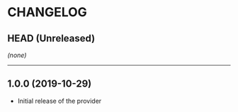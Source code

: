 CHANGELOG
=========

## HEAD (Unreleased)
_(none)_

---

## 1.0.0 (2019-10-29)
* Initial release of the provider
